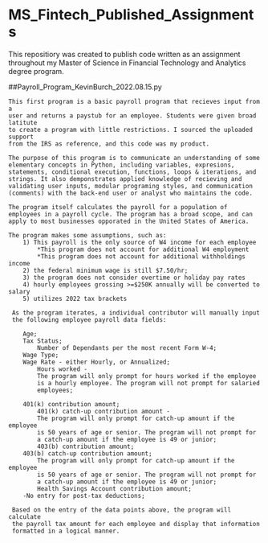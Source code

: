# MS_Fintech_Published_Assignments
This repositiory was created to publish code written as an assignment 
throughout my Master of Science in Financial Technology and Analytics degree program.


##Payroll_Program_KevinBurch_2022.08.15.py

	This first program is a basic payroll program that recieves input from a
	user and returns a paystub for an employee. Students were given broad latitute
	to create a program with little restrictions. I sourced the uploaded support
	from the IRS as reference, and this code was my product.   

	The purpose of this program is to communicate an understanding of some
	elementary concepts in Python, including variables, expresions, 
	statements, conditional execution, functions, loops & iterations, and 
	strings. It also demponstrates applied knowledge of recieving and 
	validating user inputs, modular programing styles, and communication 
	(comments) with the back-end user or analyst who maintains the code. 

	The program itself calculates the payroll for a population of
	employees in a payroll cycle. The program has a broad scope, and can
	apply to most businesses opporated in the United States of America.

	The program makes some assumptions, such as: 
		1) This payroll is the only source of W4 income for each employee
			*This program does not account for additional W4 employment
			*This program does not account for additional withholdings income 
		2) the federal minimum wage is still $7.50/hr;
		3) the program does not consider overtime or holiday pay rates
		4) hourly employees grossing >=$250K annually will be converted to salary
		5) utilizes 2022 tax brackets   

	 As the program iterates, a individual contributor will manually input 
	 the following employee payroll data fields:

		Age; 
		Tax Status;
	    	Number of Dependants per the most recent Form W-4;
		Wage Type; 
	   	Wage Rate - either Hourly, or Annualized;
	    	Hours worked -
			The program will only prompt for hours worked if the employee 
			is a hourly employee. The program will not prompt for salaried
			employees;

		401(k) contribution amount;
	    	401(k) catch-up contribution amount -
			The program will only prompt for catch-up amount if the employee 
			is 50 years of age or senior. The program will not prompt for 
			a catch-up amount if the employee is 49 or junior;
	    	403(b) contribution amount;
		403(b) catch-up contribution amount;
			The program will only prompt for catch-up amount if the employee 
			is 50 years of age or senior. The program will not prompt for 
			a catch-up amount if the employee is 49 or junior;
	    	Health Savings Account contribution amount;
		-No entry for post-tax deductions;

	 Based on the entry of the data points above, the program will calculate
	 the payroll tax amount for each employee and display that information 
	 formatted in a logical manner. 
